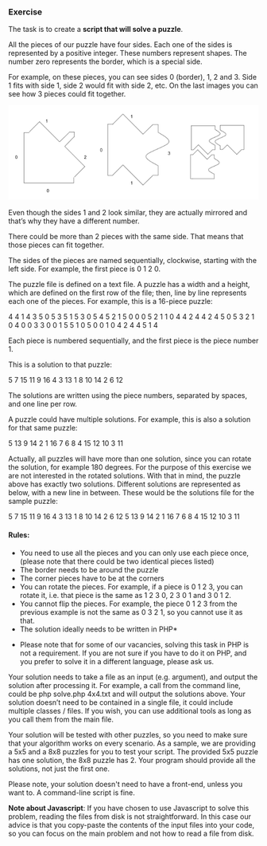### Exercise

The task is to create a **script that will solve a puzzle**.

All the pieces of our puzzle have four sides. Each one of the sides is represented by a positive integer. These numbers represent shapes. The number zero represents the border, which is a special side.

For example, on these pieces, you can see sides 0 (border), 1, 2 and 3. Side 1 fits with side 1, side 2 would fit with side 2, etc. On the last images you can see how 3 pieces could fit together.

![](./sample-img.png)

Even though the sides 1 and 2 look similar, they are actually mirrored and that’s why they have a different number.

There could be more than 2 pieces with the same side. That means that those pieces can fit together.

The sides of the pieces are named sequentially, clockwise, starting with the left side. For example, the first piece is 0 1 2 0.

The puzzle file is defined on a text file. A puzzle has a width and a height, which are defined on the first row of the file; then, line by line represents each one of the pieces. For example, this is a 16-piece puzzle:

4 4
1 4 3 5
0 5 3 5
1 5 3 0
5 4 5 2
1 5 0 0
0 5 2 1
1 0 4 4
2 4 4 2
4 5 0 5
3 2 1 0
4 0 0 3
3 0 0 1
5 5 1 0
5 0 0 1
0 4 2 4
4 5 1 4

Each piece is numbered sequentially, and the first piece is the piece number 1.

This is a solution to that puzzle:

5 7 15 11
9 16 4 3
13 1 8 10
14 2 6 12

The solutions are written using the piece numbers, separated by spaces, and one line per row.

A puzzle could have multiple solutions. For example, this is also a solution for that same puzzle:

5 13 9 14
2 1 16 7
6 8 4 15
12 10 3 11

Actually, all puzzles will have more than one solution, since you can rotate the solution, for example 180 degrees. For the purpose of this exercise we are not interested in the rotated solutions. With that in mind, the puzzle above has exactly two solutions. Different solutions are represented as below, with a new line in between. These would be the solutions file for the sample puzzle:

5 7 15 11
9 16 4 3
13 1 8 10
14 2 6 12
5 13 9 14
2 1 16 7
6 8 4 15
12 10 3 11

#### Rules:

- You need to use all the pieces and you can only use each piece once, (please note that there could be two identical pieces listed)
- The border needs to be around the puzzle
- The corner pieces have to be at the corners
- You can rotate the pieces. For example, if a piece is 0 1 2 3, you can rotate it, i.e. that piece is the same as 1 2 3 0, 2 3 0 1 and 3 0 1 2.
- You cannot flip the pieces. For example, the piece 0 1 2 3 from the previous example is not the same as 0 3 2 1, so you cannot use it as that.
- The solution ideally needs to be written in PHP*

* Please note that for some of our vacancies, solving this task in PHP is not a requirement. If you are not sure if you have to do it on PHP, and you prefer to solve it in a different language, please ask us.

Your solution needs to take a file as an input (e.g. argument), and output the solution after processing it. For example, a call from the command line, could be php solve.php 4x4.txt and will output the solutions above. Your solution doesn’t need to be contained in a single file, it could include multiple classes / files. If you wish, you can use additional tools as long as you call them from the main file.

Your solution will be tested with other puzzles, so you need to make sure that your algorithm works on every scenario. As a sample, we are providing a 5x5 and a 8x8 puzzles for you to test your script. The provided 5x5 puzzle has one solution, the 8x8 puzzle has 2. Your program should provide all the solutions, not just the first one.

Please note, your solution doesn't need to have a front-end, unless you want to. A command-line script is fine.

**Note about Javascript**: If you have chosen to use Javascript to solve this problem, reading the files from disk is not straightforward. In this case our advice is that you copy-paste the contents of the input files into your code, so you can focus on the main problem and not how to read a file from disk.

